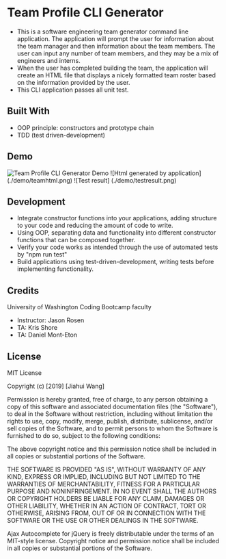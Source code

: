 # Team Profile CLI Generator
* This is a software engineering team generator command line application. The application will prompt the user for information about the team manager and then information about the team members. The user can input any number of team members, and they may be a mix of engineers and interns. 
* When the user has completed building the team, the application will create an HTML file that displays a nicely formatted team roster based on the information provided by the user. 
* This CLI application passes all unit test.

## Built With
* OOP principle: constructors and prototype chain
* TDD (test driven-development)

## Demo

![Team Profile CLI Generator Demo](demo/team.gif)
![Html generated by application] (./demo/teamhtml.png)
![Test result] (./demo/testresult.png)

## Development
* Integrate constructor functions into your applications, adding structure to your code and reducing the amount of code to write.
* Using OOP, separating data and functionality into different constructor functions that can be composed together.
* Verify your code works as intended through the use of automated tests by "npm run test"
* Build applications using test-driven-development, writing tests before implementing functionality.

## Credits
University of Washington Coding Bootcamp faculty
* Instructor: Jason Rosen
* TA: Kris Shore
* TA: Daniel Mont-Eton

## License
MIT License

Copyright (c) [2019] [Jiahui Wang]

Permission is hereby granted, free of charge, to any person obtaining a copy
of this software and associated documentation files (the "Software"), to deal
in the Software without restriction, including without limitation the rights
to use, copy, modify, merge, publish, distribute, sublicense, and/or sell
copies of the Software, and to permit persons to whom the Software is
furnished to do so, subject to the following conditions:

The above copyright notice and this permission notice shall be included in all
copies or substantial portions of the Software.

THE SOFTWARE IS PROVIDED "AS IS", WITHOUT WARRANTY OF ANY KIND, EXPRESS OR
IMPLIED, INCLUDING BUT NOT LIMITED TO THE WARRANTIES OF MERCHANTABILITY,
FITNESS FOR A PARTICULAR PURPOSE AND NONINFRINGEMENT. IN NO EVENT SHALL THE
AUTHORS OR COPYRIGHT HOLDERS BE LIABLE FOR ANY CLAIM, DAMAGES OR OTHER
LIABILITY, WHETHER IN AN ACTION OF CONTRACT, TORT OR OTHERWISE, ARISING FROM,
OUT OF OR IN CONNECTION WITH THE SOFTWARE OR THE USE OR OTHER DEALINGS IN THE
SOFTWARE.

Ajax Autocomplete for jQuery is freely distributable under the terms of an MIT-style license. Copyright notice and permission notice shall be included in all copies or substantial portions of the Software.
